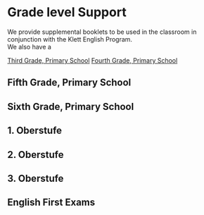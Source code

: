 # Grade level Support
We provide supplemental booklets to be used in the classroom in conjunction with the Klett English Program.  
We also have a 

[Third Grade, Primary School](/support/primary-3rd)
[Fourth Grade, Primary School](/support/primary-4th)

## Fifth Grade, Primary School

## Sixth Grade, Primary School

## 1. Oberstufe
## 2. Oberstufe
## 3. Oberstufe

## English First Exams 


<!--stackedit_data:
eyJoaXN0b3J5IjpbMjA5NzkzNzUxM119
-->